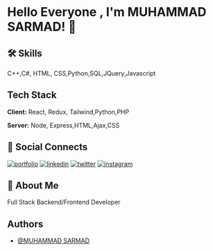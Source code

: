 
# Hello Everyone , I'm MUHAMMAD SARMAD! 👋


## 🛠 Skills
C++,C#, HTML, CSS,Python,SQL,JQuery,Javascript


## Tech Stack

**Client:** React, Redux, Tailwind,Python,PHP

**Server:** Node, Express,HTML,Ajax,CSS


## 🔗 Social Connects
[![portfolio](https://img.shields.io/badge/My_portfolio-000?style=for-the-badge&logo=github&logoColor=white)](https://github.com/msarmad900)
[![linkedin](https://img.shields.io/badge/linkedin-0A66C2?style=for-the-badge&logo=linkedin&logoColor=white)](https://www.linkedin.com/in/msarmad900/)
[![twitter](https://img.shields.io/badge/twitter-1DA1F2?style=for-the-badge&logo=twitter&logoColor=white)](https://twitter.com/msarmad900)
[![instagram](https://img.shields.io/badge/instagram-FF0000?style=for-the-badge&logo=instagram&logoColor=white)](https://www.instagram.com/imsarmad900/)


## 🚀 About Me
Full Stack Backend/Frontend Developer 


## Authors

- [@MUHAMMAD SARMAD ](https://msarmad900.github.io/)

